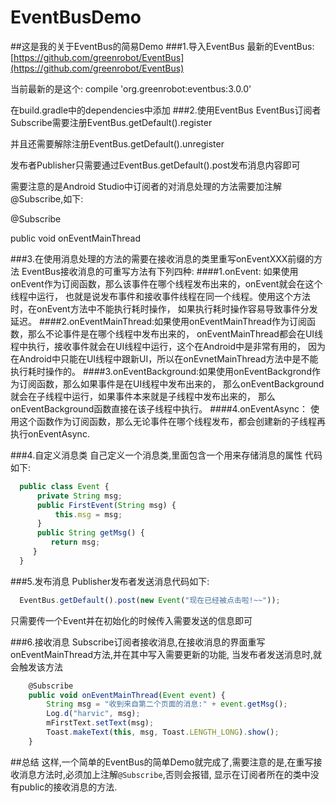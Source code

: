# EventBusDemo
##这是我的关于EventBus的简易Demo
###1.导入EventBus
最新的EventBus:[https://github.com/greenrobot/EventBus](https://github.com/greenrobot/EventBus)

当前最新的是这个:
compile 'org.greenrobot:eventbus:3.0.0'

在build.gradle中的dependencies中添加
###2.使用EventBus
EventBus订阅者Subscribe需要注册EventBus.getDefault().register

并且还需要解除注册EventBus.getDefault().unregister

发布者Publisher只需要通过EventBus.getDefault().post发布消息内容即可

需要注意的是Android Studio中订阅者的对消息处理的方法需要加注解@Subscribe,如下:

@Subscribe

public void onEventMainThread

###3.在使用消息处理的方法的需要在接收消息的类里重写onEventXXX前缀的方法
EventBus接收消息的可重写方法有下列四种:
####1.onEvent:
如果使用onEvent作为订阅函数，那么该事件在哪个线程发布出来的，onEvent就会在这个线程中运行，
也就是说发布事件和接收事件线程在同一个线程。使用这个方法时，在onEvent方法中不能执行耗时操作，
如果执行耗时操作容易导致事件分发延迟。
####2.onEventMainThread:如果使用onEventMainThread作为订阅函数，那么不论事件是在哪个线程中发布出来的，
onEventMainThread都会在UI线程中执行，接收事件就会在UI线程中运行，这个在Android中是非常有用的，
因为在Android中只能在UI线程中跟新UI，所以在onEvnetMainThread方法中是不能执行耗时操作的。
####3.onEventBackground:如果使用onEventBackgrond作为订阅函数，那么如果事件是在UI线程中发布出来的，
那么onEventBackground就会在子线程中运行，如果事件本来就是子线程中发布出来的，
那么onEventBackground函数直接在该子线程中执行。
####4.onEventAsync：
使用这个函数作为订阅函数，那么无论事件在哪个线程发布，都会创建新的子线程再执行onEventAsync.

###4.自定义消息类
自己定义一个消息类,里面包含一个用来存储消息的属性
代码如下:
```javascript
  public class Event {
      private String msg;
      public FirstEvent(String msg) {
          this.msg = msg;
      }
      public String getMsg() {
         return msg;
     }
  }
```
###5.发布消息
Publisher发布者发送消息代码如下:
```javascript
  EventBus.getDefault().post(new Event("现在已经被点击啦!~~"));
```
只需要传一个Event并在初始化的时候传入需要发送的信息即可

###6.接收消息
Subscribe订阅者接收消息,在接收消息的界面重写onEventMainThread方法,并在其中写入需要更新的功能,
当发布者发送消息时,就会触发该方法
```javascript
    @Subscribe
    public void onEventMainThread(Event event) {
        String msg = "收到来自第二个页面的消息:" + event.getMsg();
        Log.d("harvic", msg);
        mFirstText.setText(msg);
        Toast.makeText(this, msg, Toast.LENGTH_LONG).show();
    }
```

##总结
这样,一个简单的EventBus的简单Demo就完成了,需要注意的是,在重写接收消息方法时,必须加上注解`@Subscribe`,否则会报错,
显示在订阅者所在的类中没有public的接收消息的方法.





